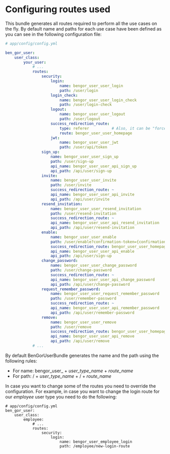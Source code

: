 # Configuring routes used

This bundle generates all routes required to perform all the use cases on the fly. By default name and paths for each
use case have been defined as you can see in the following configuration file:

```yml
# app/config/config.yml

ben_gor_user:
    user_class:
        your_user:
            # ...
            routes:
                security:
                    login:
                        name: bengor_user_user_login
                        path: /user/login
                    login_check:
                        name: bengor_user_user_login_check
                        path: /user/login-check
                    logout:
                        name: bengor_user_user_logout
                        path: /user/logout
                    success_redirection_route:
                        type: referer          # Also, it can be "force"
                        route: bengor_user_user_homepage
                    jwt:
                        name: bengor_user_user_jwt
                        path: /user/api/token
                sign_up:
                    name: bengor_user_user_sign_up
                    path: /user/sign-up
                    api_name: bengor_user_user_api_sign_up
                    api_path: /api/user/sign-up
                invite:
                    name: bengor_user_user_invite
                    path: /user/invite
                    success_redirection_route: ~
                    api_name: bengor_user_user_api_invite
                    api_path: /api/user/invite
                resend_invitation:
                    name: bengor_user_user_resend_invitation
                    path: /user/resend-invitation
                    success_redirection_route: ~
                    api_name: bengor_user_user_api_resend_invitation
                    api_path: /api/user/resend-invitation
                enable:
                    name: bengor_user_user_enable
                    path: /user/enable?confirmation-token={confirmation-token}
                    success_redirection_route: bengor_user_user_homepage
                    api_name: bengor_user_user_api_enable
                    api_path: /api/user/sign-up
                change_password:
                    name: bengor_user_user_change_password
                    path: /user/change-password
                    success_redirection_route: ~
                    api_name: bengor_user_user_api_change_password
                    api_path: /api/user/change-password
                request_remember_password:
                    name: bengor_user_user_request_remember_password
                    path: /user/remember-password
                    success_redirection_route: ~
                    api_name: bengor_user_user_api_remember_password
                    api_path: /api/user/remember-password
                remove:
                    name: bengor_user_user_remove
                    path: /user/remove
                    success_redirection_route: bengor_user_user_homepage
                    api_name: bengor_user_user_api_remove
                    api_path: /api/user/remove
            # ...
```

By default BenGorUserBundle generates the name and the path using the following rules:

* For name: bengor_user_ + *user_type_name* + *route_name*
* For path: / + *user_type_name* + / + *route_name*

In case you want to change some of the routes you need to override the configuration. For example, in case you want to 
change the login route for our *employee* user type you need to do the following:

```
# app/config/config.yml
ben_gor_user:
    user_class:
        employee:
            # ...
            routes:
                security:
                    login:
                        name: bengor_user_employee_login
                        path: /employee/new-login-route

